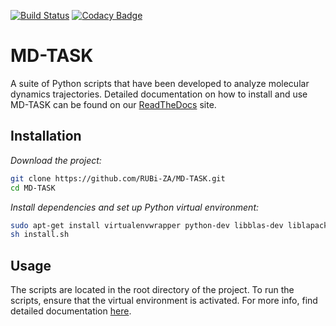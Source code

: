 [![Build Status](https://travis-ci.org/RUBi-ZA/MD-TASK.svg?branch=master)](https://travis-ci.org/RUBi-ZA/MD-TASK)
[![Codacy Badge](https://api.codacy.com/project/badge/Grade/ece0a51e7cf4436abf71795051f4ee7b)](https://www.codacy.com/gh/RUBi-ZA/MD-TASK?utm_source=github.com&amp;utm_medium=referral&amp;utm_content=RUBi-ZA/MD-TASK&amp;utm_campaign=Badge_Grade)

# MD-TASK

A suite of Python scripts that have been developed to analyze molecular dynamics trajectories. Detailed documentation on how to install and use MD-TASK can be found on our [ReadTheDocs](http://md-task.readthedocs.io/en/latest/index.html) site.

## Installation

*Download the project:*
```bash
git clone https://github.com/RUBi-ZA/MD-TASK.git
cd MD-TASK
```
*Install dependencies and set up Python virtual environment:*
```bash
sudo apt-get install virtualenvwrapper python-dev libblas-dev liblapack-dev libatlas-base-dev gfortran libpng-dev libfreetype6-dev python-tk r-base
sh install.sh
```

## Usage

The scripts are located in the root directory of the project. To run the scripts, ensure that the virtual environment is activated. For more info, find detailed documentation [here](http://md-task.readthedocs.io/en/latest/index.html).
